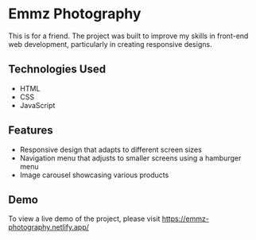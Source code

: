# Emmz Photography

This is for a friend. The project was built to improve my skills in front-end web development, particularly in creating responsive designs.

## Technologies Used

- HTML
- CSS
- JavaScript 

## Features
- Responsive design that adapts to different screen sizes
- Navigation menu that adjusts to smaller screens using a hamburger menu
- Image carousel showcasing various products

## Demo
To view a live demo of the project, please visit https://emmz-photography.netlify.app/
